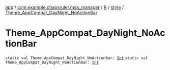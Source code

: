 [app](../../../index.md) / [com.example.chaosruler.msa_manager](../../index.md) / [R](../index.md) / [style](index.md) / [Theme_AppCompat_DayNight_NoActionBar](.)

# Theme_AppCompat_DayNight_NoActionBar

`static val Theme_AppCompat_DayNight_NoActionBar: `[`Int`](https://kotlinlang.org/api/latest/jvm/stdlib/kotlin/-int/index.html)
`static val Theme_AppCompat_DayNight_NoActionBar: `[`Int`](https://kotlinlang.org/api/latest/jvm/stdlib/kotlin/-int/index.html)